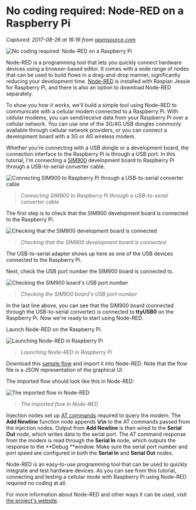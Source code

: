 # No coding required: Node-RED on a Raspberry Pi

_Captured: 2017-08-26 at 16:16 from [opensource.com](https://opensource.com/article/17/7/nodered-raspberrypi-hardware?utm_campaign=intrel)_

![No coding required: Node-RED on a Raspberry Pi](https://opensource.com/sites/default/files/styles/image-full-size/public/lead-images/hardware_hammer_sign.jpg?itok=ezZ2QpJj)

Node-RED is a programming tool that lets you quickly connect hardware devices using a browser-based editor. It comes with a wide range of nodes that can be used to build flows in a drag-and-drop manner, significantly reducing your development time. [Node-RED](https://nodered.org/) is installed with Raspian Jessie for Raspberry Pi, and there is also an option to download Node-RED separately.

To show you how it works, we'll build a simple tool using Node-RED to communicate with a cellular modem connected to a Raspberry Pi. With cellular modems, you can send/receive data from your Raspberry Pi over a cellular network. You can use one of the 3G/4G USB dongles commonly available through cellular network providers, or you can connect a development board with a 3G or 4G wireless modem.

Whether you're connecting with a USB dongle or a development board, the connection interface to the Raspberry Pi is through a USB port. In this tutorial, I'm connecting a [SIM900](http://m2msupport.net/m2msupport/simcom-sim900-gprs-2g-module/) development board to Raspberry Pi through a USB-to-serial converter cable.

![Connecting SIM900 to Raspberry Pi through a USB-to-serial converter cable](https://opensource.com/sites/default/files/u128651/node_red1.png)

> _Connecting SIM900 to Raspberry Pi through a USB-to-serial converter cable_

The first step is to check that the SIM900 development board is connected to the Raspberry Pi.

![Checking that the SIM900 development board is connected](https://opensource.com/sites/default/files/u128651/node_red2a.png)

> _Checking that the SIM900 development board is connected_

The USB-to-serial adapter shows up here as one of the USB devices connected to the Raspberry Pi.

Next, check the USB port number the SIM900 board is connected to.

![Checking the SIM900 board's USB port number](https://opensource.com/sites/default/files/u128651/node_red3a.png)

> _Checking the SIM900 board's USB port number_

In the last line above, you can see that the SIM900 board (connected through the USB-to-serial converter) is connected to **ttyUSB0** on the Raspberry Pi. Now we're ready to start using Node-RED.

Launch Node-RED on the Raspberry Pi.

![​​​​Launching Node-RED in Raspberry Pi](https://opensource.com/sites/default/files/u128651/node_red4a.png)

> _​​​​Launching Node-RED in Raspberry Pi_

Download this [sample flow](http://m2msupport.net/m2msupport/wp-content/themes/admired/Node-RED/modem_commands) and import it into Node-RED. Note that the flow file is a JSON representation of the graphical UI.

The imported flow should look like this in Node-RED:

![The imported flow in Node-RED](https://opensource.com/sites/default/files/u128651/node_red5.png)

> _The imported flow in Node-RED_

Injection nodes set up [AT commands](http://m2msupport.net/m2msupport/software-and-at-commands-for-m2m-modules/) required to query the modem. The **Add Newline** function node appends **\r\n** to the AT commands passed from the injection nodes. Output from **Add Newline** is then wired to the **Serial Out** node, which writes data to the serial port. The AT command response from the modem is read through the **Serial In** node, which outputs the response to the **Debug **window. Make sure the serial port number and port speed are configured in both the **Serial In** and **Serial Out** nodes.

Node-RED is an easy-to-use programming tool that can be used to quickly integrate and test hardware devices. As you can see from this tutorial, connecting and testing a cellular mode with Raspberry Pi using Node-RED required no coding at all.

For more information about Node-RED and other ways it can be used, visit [the project's website](https://nodered.org/).
